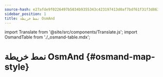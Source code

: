 ```yaml
---
source-hash: e27afde9f0226497b5034b9355343c423197413d0af7bdf61f31f3d86311f7e5
sidebar_position: 1
title: نمط خريطة OsmAnd
---
```

import Translate from '@site/src/components/Translate.js';
import OsmandTable from './_osmand-table.mdx';

# نمط خريطة OsmAnd {#osmand-map-style}
<Translate android="yes" id="default_render_descr" />

<OsmandTable/>